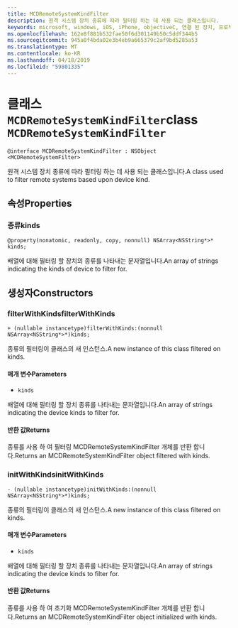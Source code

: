 ```yaml
---
title: MCDRemoteSystemKindFilter
description: 원격 시스템 장치 종류에 따라 필터링 하는 데 사용 되는 클래스입니다.
keywords: microsoft, windows, iOS, iPhone, objectiveC, 연결 된 장치, 프로젝트 로마
ms.openlocfilehash: 162e8f881b532fae50f6d301149b50c5ddf344b5
ms.sourcegitcommit: 945a0f4bda02e3b4eb9a665379c2af9bd5285a53
ms.translationtype: MT
ms.contentlocale: ko-KR
ms.lasthandoff: 04/18/2019
ms.locfileid: "59801335"
---
```

# <a name="class-mcdremotesystemkindfilter"></a><span data-ttu-id="da0a4-104">클래스 `MCDRemoteSystemKindFilter`</span><span class="sxs-lookup"><span data-stu-id="da0a4-104">class `MCDRemoteSystemKindFilter`</span></span> 

```
@interface MCDRemoteSystemKindFilter : NSObject <MCDRemoteSystemFilter>
```  

<span data-ttu-id="da0a4-105">원격 시스템 장치 종류에 따라 필터링 하는 데 사용 되는 클래스입니다.</span><span class="sxs-lookup"><span data-stu-id="da0a4-105">A class used to filter remote systems based upon device kind.</span></span>

## <a name="properties"></a><span data-ttu-id="da0a4-106">속성</span><span class="sxs-lookup"><span data-stu-id="da0a4-106">Properties</span></span>

### <a name="kinds"></a><span data-ttu-id="da0a4-107">종류</span><span class="sxs-lookup"><span data-stu-id="da0a4-107">kinds</span></span>
`@property(nonatomic, readonly, copy, nonnull) NSArray<NSString*>* kinds;`

<span data-ttu-id="da0a4-108">배열에 대해 필터링 할 장치의 종류를 나타내는 문자열입니다.</span><span class="sxs-lookup"><span data-stu-id="da0a4-108">An array of strings indicating the kinds of device to filter for.</span></span>

## <a name="constructors"></a><span data-ttu-id="da0a4-109">생성자</span><span class="sxs-lookup"><span data-stu-id="da0a4-109">Constructors</span></span>

### <a name="filterwithkinds"></a><span data-ttu-id="da0a4-110">filterWithKinds</span><span class="sxs-lookup"><span data-stu-id="da0a4-110">filterWithKinds</span></span>
`+ (nullable instancetype)filterWithKinds:(nonnull NSArray<NSString*>*)kinds;`

<span data-ttu-id="da0a4-111">종류의 필터링이 클래스의 새 인스턴스.</span><span class="sxs-lookup"><span data-stu-id="da0a4-111">A new instance of this class filtered on kinds.</span></span>

#### <a name="parameters"></a><span data-ttu-id="da0a4-112">매개 변수</span><span class="sxs-lookup"><span data-stu-id="da0a4-112">Parameters</span></span> 
* `kinds`

 <span data-ttu-id="da0a4-113">배열에 대해 필터링 할 장치 종류를 나타내는 문자열입니다.</span><span class="sxs-lookup"><span data-stu-id="da0a4-113">An array of strings indicating the device kinds to filter for.</span></span>

#### <a name="returns"></a><span data-ttu-id="da0a4-114">반환 값</span><span class="sxs-lookup"><span data-stu-id="da0a4-114">Returns</span></span>
<span data-ttu-id="da0a4-115">종류를 사용 하 여 필터링 MCDRemoteSystemKindFilter 개체를 반환 합니다.</span><span class="sxs-lookup"><span data-stu-id="da0a4-115">Returns an MCDRemoteSystemKindFilter object filtered with kinds.</span></span>

### <a name="initwithkinds"></a><span data-ttu-id="da0a4-116">initWithKinds</span><span class="sxs-lookup"><span data-stu-id="da0a4-116">initWithKinds</span></span>
`- (nullable instancetype)initWithKinds:(nonnull NSArray<NSString*>*)kinds;`

<span data-ttu-id="da0a4-117">종류의 필터링이 클래스의 새 인스턴스.</span><span class="sxs-lookup"><span data-stu-id="da0a4-117">A new instance of this class filtered on kinds.</span></span>

#### <a name="parameters"></a><span data-ttu-id="da0a4-118">매개 변수</span><span class="sxs-lookup"><span data-stu-id="da0a4-118">Parameters</span></span> 
* `kinds` 

<span data-ttu-id="da0a4-119">배열에 대해 필터링 할 장치 종류를 나타내는 문자열입니다.</span><span class="sxs-lookup"><span data-stu-id="da0a4-119">An array of strings indicating the device kinds to filter for.</span></span>

#### <a name="returns"></a><span data-ttu-id="da0a4-120">반환 값</span><span class="sxs-lookup"><span data-stu-id="da0a4-120">Returns</span></span>
<span data-ttu-id="da0a4-121">종류를 사용 하 여 초기화 MCDRemoteSystemKindFilter 개체를 반환 합니다.</span><span class="sxs-lookup"><span data-stu-id="da0a4-121">Returns an MCDRemoteSystemKindFilter object initialized with kinds.</span></span>